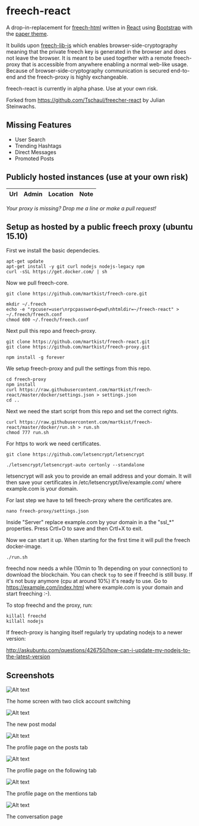 # freech-react
A drop-in-replacement for [freech-html](https://github.com/martkist/freech-html) written in [React](https://facebook.github.io/react/) using [Bootstrap](http://getbootstrap.com/) with the [paper theme](https://bootswatch.com/paper/).

It builds upon [freech-lib-js](https://github.com/martkist/freech-lib-js) which enables browser-side-cryptography meaning that the private freech key is generated in the browser and does not leave the browser. It is meant to be used together with a remote freech-proxy that is accessible from anywhere enabling a normal web-like usage. Because of browser-side-cryptography communication is secured end-to-end and the freech-proxy is highly exchangeable. 

freech-react is currently in alpha phase. Use at your own risk.

Forked from https://github.com/Tschaul/freecher-react by Julian Steinwachs.

## Missing Features			

* User Search
* Trending Hashtags
* Direct Messages
* Promoted Posts


## Publicly hosted instances (use at your own risk)

Url | Admin | Location | Note 
----- | ----- | ----- | ------

*Your proxy is missing? Drop me a line or make a pull request!*

## Setup as hosted by a public freech proxy (ubuntu 15.10)

First we install the basic dependecies.

```
apt-get update
apt-get install -y git curl nodejs nodejs-legacy npm
curl -sSL https://get.docker.com/ | sh
```

Now we pull freech-core.

```
git clone https://github.com/martkist/freech-core.git

mkdir ~/.freech
echo -e "rpcuser=user\nrpcpassword=pwd\nhtmldir=~/freech-react" > ~/.freech/freech.conf
chmod 600 ~/.freech/freech.conf
```

Next pull this repo and freech-proxy.

```
git clone https://github.com/martkist/freech-react.git
git clone https://github.com/martkist/freech-proxy.git

npm install -g forever
```

We setup freech-proxy and pull the settings from this repo.

```
cd freech-proxy
npm install
curl https://raw.githubusercontent.com/martkist/freech-react/master/docker/settings.json > settings.json
cd ..
```

Next we need the start script from this repo and set the correct rights.

```
curl https://raw.githubusercontent.com/martkist/freech-react/master/docker/run.sh > run.sh
chmod 777 run.sh 
```

For https to work we need certificates.

```
git clone https://github.com/letsencrypt/letsencrypt

./letsencrypt/letsencrypt-auto certonly --standalone
```

letsencrypt will ask you to provide an email address and your domain. It will then save your certificates in /etc/letsencrypt/live/example.com/ where example.com is your domain.

For last step we have to tell freech-proxy where the certificates are.

```
nano freech-proxy/settings.json 
```

Inside "Server" replace example.com by your domain in a the "ssl_*" properties. Press Crtl+O to save and then Crtl+X to exit.

Now we can start it up. When starting for the first time it will pull the freech docker-image.

```
./run.sh
```

freechd now needs a while (10min to 1h depending on your connection) to download the blockchain. You can check `top` to see if freechd is still busy. If it's not busy anymore (cpu at around 10%) it's ready to use. Go to https://example.com/index.html where example.com is your domain and start freeching :-).

To stop freechd and the proxy, run:

```
killall freechd
killall nodejs
```

If freech-proxy is hanging itself regularly try updating nodejs to a newer version:

http://askubuntu.com/questions/426750/how-can-i-update-my-nodejs-to-the-latest-version

## Screenshots

![Alt text](/screenshots/home.png?raw=true "Home")

The home screen with two click account switching

![Alt text](/screenshots/post.png?raw=true "New Post Modal")

The new post modal

![Alt text](/screenshots/profile.png?raw=true "Profile")

The profile page on the posts tab

![Alt text](/screenshots/following.png?raw=true "Following")

The profile page on the following tab

![Alt text](/screenshots/mentions.png?raw=true "Mentions")

The profile page on the mentions tab

![Alt text](/screenshots/conversation.png?raw=true "Conversation")

The conversation page
